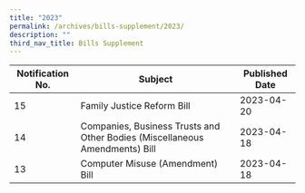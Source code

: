 ```yaml
---
title: "2023"
permalink: /archives/bills-supplement/2023/
description: ""
third_nav_title: Bills Supplement
---
```



| Notification No. | Subject | Published Date |
| -------- | -------- | -------- |
| 15  | Family Justice Reform Bill | 2023-04-20  |
| 14  | Companies, Business Trusts and Other Bodies (Miscellaneous Amendments) Bill | 2023-04-18  |
| 13  | Computer Misuse (Amendment) Bill | 2023-04-18  |

